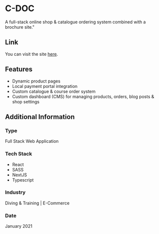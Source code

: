 # C-DOC
A full-stack online shop & catalogue ordering system combined with a brochure site."

## Link
You can visit the site [here](https://c-doc.vercel.app/).

## Features
* Dynamic product pages
* Local payment portal integration
* Custom catalogue & course order system
* Custom dashboard (CMS) for managing products, orders, blog posts & shop settings

## Additional Information

### Type
Full Stack Web Application

### Tech Stack
* React
* SASS
* NextJS
* Typescript

### Industry
Diving & Training | E-Commerce

### Date
January 2021






